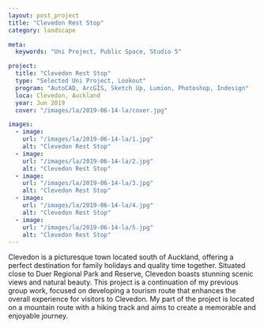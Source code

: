```yaml
---
layout: post_project
title: "Clevedon Rest Stop"
category: landscape

meta:
  keywords: "Uni Project, Public Space, Studio 5"

project:
  title: "Clevedon Rest Stop"
  type: "Selected Uni Project, Lookout"
  program: "AutoCAD, ArcGIS, Sketch Up, Lumion, Photoshop, Indesign"
  loca: Clevedon, Auckland
  year: Jun 2019
  cover: "/images/la/2019-06-14-la/cover.jpg"

images:
  - image:
    url: "/images/la/2019-06-14-la/1.jpg"
    alt: "Clevedon Rest Stop"
  - image:
    url: "/images/la/2019-06-14-la/2.jpg"
    alt: "Clevedon Rest Stop"
  - image:
    url: "/images/la/2019-06-14-la/3.jpg"
    alt: "Clevedon Rest Stop"
  - image:
    url: "/images/la/2019-06-14-la/4.jpg"
    alt: "Clevedon Rest Stop"
  - image:
    url: "/images/la/2019-06-14-la/5.jpg"
    alt: "Clevedon Rest Stop"
---
```

<p>Clevedon is a picturesque town located south of Auckland, offering a perfect destination for family holidays and quality time together. Situated close to Duer Regional Park and Reserve, Clevedon boasts stunning scenic views and natural beauty. This project is a continuation of my previous group work, focused on developing a tourism route that enhances the overall experience for visitors to Clevedon. My part of the project is located on a mountain route with a hiking track and aims to create a memorable and enjoyable journey.</p>
